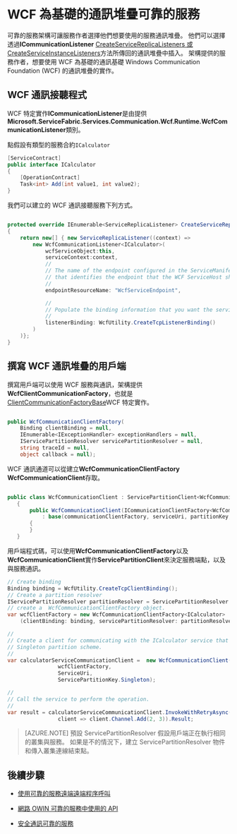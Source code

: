 <properties
   pageTitle="可靠的服務 WCF 通訊堆疊 |Microsoft Azure"
   description="服務布料的轉印圖樣的內建 WCF 通訊堆疊提供用戶端服務 WCF 通訊可靠的服務。"
   services="service-fabric"
   documentationCenter=".net"
   authors="BharatNarasimman"
   manager="timlt"
   editor="vturecek"/>

<tags
   ms.service="service-fabric"
   ms.devlang="dotnet"
   ms.topic="article"
   ms.tgt_pltfrm="na"
   ms.workload="required"
   ms.date="07/26/2016"
   ms.author="bharatn"/>

# <a name="wcf-based-communication-stack-for-reliable-services"></a>WCF 為基礎的通訊堆疊可靠的服務
可靠的服務架構可讓服務作者選擇他們想要使用的服務通訊堆疊。 他們可以選擇透過**ICommunicationListener** [CreateServiceReplicaListeners 或 CreateServiceInstanceListeners](service-fabric-reliable-services-communication.md)方法所傳回的通訊堆疊中插入。 架構提供的服務作者，想要使用 WCF 為基礎的通訊基礎 Windows Communication Foundation (WCF) 的通訊堆疊的實作。

## <a name="wcf-communication-listener"></a>WCF 通訊接聽程式
WCF 特定實作**ICommunicationListener**是由提供**Microsoft.ServiceFabric.Services.Communication.Wcf.Runtime.WcfCommunicationListener**類別。

點假設有類型的服務合約`ICalculator`

```csharp
[ServiceContract]
public interface ICalculator
{
    [OperationContract]
    Task<int> Add(int value1, int value2);
}
```

我們可以建立的 WCF 通訊接聽服務下列方式。

```csharp

protected override IEnumerable<ServiceReplicaListener> CreateServiceReplicaListeners()
{
    return new[] { new ServiceReplicaListener((context) =>
        new WcfCommunicationListener<ICalculator>(
            wcfServiceObject:this,
            serviceContext:context,
            //
            // The name of the endpoint configured in the ServiceManifest under the Endpoints section
            // that identifies the endpoint that the WCF ServiceHost should listen on.
            //
            endpointResourceName: "WcfServiceEndpoint",

            //
            // Populate the binding information that you want the service to use.
            //
            listenerBinding: WcfUtility.CreateTcpListenerBinding()
        )
    )};
}

```

## <a name="writing-clients-for-the-wcf-communication-stack"></a>撰寫 WCF 通訊堆疊的用戶端
撰寫用戶端可以使用 WCF 服務與通訊，架構提供**WcfClientCommunicationFactory**，也就是[ClientCommunicationFactoryBase](service-fabric-reliable-services-communication.md)WCF 特定實作。

```csharp

public WcfCommunicationClientFactory(
    Binding clientBinding = null,
    IEnumerable<IExceptionHandler> exceptionHandlers = null,
    IServicePartitionResolver servicePartitionResolver = null,
    string traceId = null,
    object callback = null);
```

WCF 通訊通道可以從建立**WcfCommunicationClientFactory** **WcfCommunicationClient**存取。

```csharp

public class WcfCommunicationClient : ServicePartitionClient<WcfCommunicationClient<ICalculator>>
   {
       public WcfCommunicationClient(ICommunicationClientFactory<WcfCommunicationClient<ICalculator>> communicationClientFactory, Uri serviceUri, ServicePartitionKey partitionKey = null, TargetReplicaSelector targetReplicaSelector = TargetReplicaSelector.Default, string listenerName = null, OperationRetrySettings retrySettings = null)
           : base(communicationClientFactory, serviceUri, partitionKey, targetReplicaSelector, listenerName, retrySettings)
       {
       }
   }

```

用戶端程式碼，可以使用**WcfCommunicationClientFactory**以及**WcfCommunicationClient**實作**ServicePartitionClient**來決定服務端點，以及與服務通訊。

```csharp
// Create binding
Binding binding = WcfUtility.CreateTcpClientBinding();
// Create a partition resolver
IServicePartitionResolver partitionResolver = ServicePartitionResolver.GetDefault();
// create a  WcfCommunicationClientFactory object.
var wcfClientFactory = new WcfCommunicationClientFactory<ICalculator>
    (clientBinding: binding, servicePartitionResolver: partitionResolver);

//
// Create a client for communicating with the ICalculator service that has been created with the
// Singleton partition scheme.
//
var calculatorServiceCommunicationClient =  new WcfCommunicationClient(
                wcfClientFactory,
                ServiceUri,
                ServicePartitionKey.Singleton);

//
// Call the service to perform the operation.
//
var result = calculatorServiceCommunicationClient.InvokeWithRetryAsync(
                client => client.Channel.Add(2, 3)).Result;

```
>[AZURE.NOTE] 預設 ServicePartitionResolver 假設用戶端正在執行相同的叢集與服務。 如果是不的情況下，建立 ServicePartitionResolver 物件和傳入叢集連線結束點。

## <a name="next-steps"></a>後續步驟
* [使用可靠的服務遠端遠端程序呼叫](service-fabric-reliable-services-communication-remoting.md)

* [網路 OWIN 可靠的服務中使用的 API](service-fabric-reliable-services-communication-webapi.md)

* [安全通訊可靠的服務](service-fabric-reliable-services-secure-communication.md)
